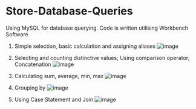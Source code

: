 # Store-Database-Queries
Using MySQL for database querying. Code is written utilising Workbench Software

1) Simple selection, basic calculation and assigning aliases
![image](https://github.com/JelenaCekmeniova/Store-Database-Queries/assets/65826597/147ee3e0-edc9-46be-b76e-4d15b240dde0)

2) Selecting and counting distinctive values; Using comparison operator; Concatenation 
![image](https://github.com/JelenaCekmeniova/Store-Database-Queries/assets/65826597/83dc8196-c0f0-4d16-bf07-2bb439718c23)

3) Calculating sum, average, min, max
![image](https://github.com/JelenaCekmeniova/Store-Database-Queries/assets/65826597/e03d7298-65cf-4911-bd8a-495bb63254d1)

4) Grouping by
![image](https://github.com/JelenaCekmeniova/Store-Database-Queries/assets/65826597/bc479ae7-1f40-4e46-8541-8874f4c66db1)

5) Using Case Statement and Join
![image](https://github.com/JelenaCekmeniova/Store-Database-Queries/assets/65826597/c74c4986-6354-467b-a2c7-34771a5c216a)

